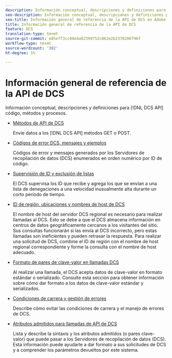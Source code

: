 ```yaml
---
description: Información conceptual, descripciones y definiciones para el código, los métodos y los procesos de la API de DCS.
seo-description: Información conceptual, descripciones y definiciones para el código, los métodos y los procesos de la API de DCS en Adobe Audience Manager (AAM).
seo-title: Información general de referencia de la API de DCS en Adobe Audience Manager (AAM)
title: Información general de referencia de la API de DCS
feature: DCS
translation-type: tm+mt
source-git-commit: e05eff3cc04e4a82399752c862e2b2370286f96f
workflow-type: tm+mt
source-wordcount: '302'
ht-degree: 1%

---
```



# Información general de referencia de la API de DCS

Información conceptual, descripciones y definiciones para [!DNL DCS API] código, métodos y procesos.

* [Métodos de API de DCS](/help/using/api/dcs-intro/dcs-api-reference/dcs-api-methods.md)

   Envíe datos a los [!DNL DCS API] métodos GET o POST.

* [Códigos de error DCS, mensajes y ejemplos](/help/using/api/dcs-intro/dcs-api-reference/dcs-error-codes.md)

   Códigos de error y mensajes generados por los Servidores de recopilación de datos (DCS) enumerados en orden numérico por ID de código.

* [Supervisión de ID y exclusión de listas](/help/using/api/dcs-intro/dcs-api-reference/id-monitoring-denylisting.md)

   El DCS supervisa los ID que recibe y agrega los que se envían a una lista de denegaciones a una velocidad inusualmente alta durante un corto período de tiempo.

* [ID de región, ubicaciones y nombres de host de DCS](/help/using/api/dcs-intro/dcs-api-reference/dcs-regions.md)

   El nombre de host del servidor DCS regional es necesario para realizar llamadas al DCS. Esto se debe a que el DCS almacena información en centros de datos geográficamente cercanos a los visitantes del sitio. Sus consultas funcionarán si las envía al DCS incorrecto, pero estas llamadas son ineficientes y pueden retrasar la respuesta. Para realizar una solicitud de DCS, combine el ID de región con el nombre de host regional correspondiente y forme la consulta con el nombre de host adecuado.

* [Formato de pares de clave-valor en llamadas DCS](/help/using/api/dcs-intro/dcs-api-reference/dcs-key-format.md)

   Al realizar una llamada, el DCS acepta datos de clave-valor en formato estándar o serializado. Consulte esta sección para obtener información sobre cómo dar formato a los datos de clave-valor estándar y serializados.

* [Condiciones de carrera y gestión de errores](/help/using/api/dcs-intro/dcs-api-reference/dcs-race-conditions.md)

   Describe cómo evitar las condiciones de carrera y el manejo de errores de DCS.

* [Atributos admitidos para llamadas de API de DCS](/help/using/api/dcs-intro/dcs-api-reference/dcs-keys.md)

   Lista y describe la sintaxis y los atributos admitidos (o pares clave-valor) que puede pasar a los Servidores de recopilación de datos (DCS). Esta información puede ayudarle a dar formato a sus solicitudes de DCS y a comprender los parámetros devueltos por este sistema.
